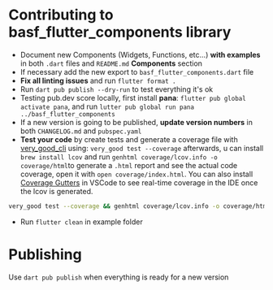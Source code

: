 # Contributing to basf_flutter_components library

- Document new Components (Widgets, Functions, etc...) **with examples** in both `.dart` files and `README.md` **Components** section
- If necessary add the new export to `basf_flutter_components.dart` file
- **Fix all linting issues** and run `flutter format .`
- Run `dart pub publish --dry-run` to test everything it's ok
- Testing pub.dev score locally, first install **pana**: `flutter pub global activate pana`, and run `lutter pub global run pana ../basf_flutter_components`
- If a new version is going to be published, **update version numbers** in both `CHANGELOG.md` and `pubspec.yaml`
- **Test your code** by create tests and generate a coverage file with [very_good_cli](https://pub.dev/packages/very_good_cli) using: `very_good test --coverage` afterwards, u can install `brew install lcov` and run `genhtml coverage/lcov.info -o coverage/html`to generate a `.html` report and see the actual code coverage, open it with `open coverage/index.html`.
You can also install [Coverage Gutters](https://marketplace.visualstudio.com/items?itemName=ryanluker.vscode-coverage-gutters) in VSCode to see real-time coverage in the IDE once the lcov is generated.

```bash
very_good test --coverage && genhtml coverage/lcov.info -o coverage/html && open coverage/index.html
```

- Run `flutter clean` in example folder

# Publishing

Use `dart pub publish` when everything is ready for a new version
